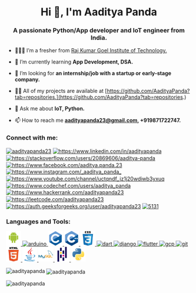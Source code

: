 <h1 align="center">Hi 👋, I'm Aaditya Panda</h1>
<h3 align="center">A passionate Python/App developer and IoT engineer from India.</h3>

- 🧑🏽‍🎓 I’m a fresher from [Raj Kumar Goel Institute of Technology.](https://rkgit.edu.in)

- 🌱 I’m currently learning **App Development, DSA.**

- 🤝 I’m looking for **an internship/job with a startup or early-stage company.**

- 👨‍💻 All of my projects are available at [https://github.com/AadityaPanda?tab=repositories.](https://github.com/AadityaPanda?tab=repositories.)

- 💬 Ask me about **IoT, Python.**

- 📫 How to reach me **aadityapanda23@gmail.com, +919871722747.**

<h3 align="left">Connect with me:</h3>
<p align="left">
<a href="https://twitter.com/aadityapanda23" target="blank"><img align="center" src="https://raw.githubusercontent.com/rahuldkjain/github-profile-readme-generator/master/src/images/icons/Social/twitter.svg" alt="aadityapanda23" height="30" width="40" /></a>
<a href="https://linkedin.com/in/https://www.linkedin.com/in/aadityapanda" target="blank"><img align="center" src="https://raw.githubusercontent.com/rahuldkjain/github-profile-readme-generator/master/src/images/icons/Social/linked-in-alt.svg" alt="https://www.linkedin.com/in/aadityapanda" height="30" width="40" /></a>
<a href="https://stackoverflow.com/users/https://stackoverflow.com/users/20869606/aaditya-panda" target="blank"><img align="center" src="https://raw.githubusercontent.com/rahuldkjain/github-profile-readme-generator/master/src/images/icons/Social/stack-overflow.svg" alt="https://stackoverflow.com/users/20869606/aaditya-panda" height="30" width="40" /></a>
<a href="https://fb.com/https://www.facebook.com/aaditya.panda.23" target="blank"><img align="center" src="https://raw.githubusercontent.com/rahuldkjain/github-profile-readme-generator/master/src/images/icons/Social/facebook.svg" alt="https://www.facebook.com/aaditya.panda.23" height="30" width="40" /></a>
<a href="https://instagram.com/https://www.instagram.com/_aaditya_panda_" target="blank"><img align="center" src="https://raw.githubusercontent.com/rahuldkjain/github-profile-readme-generator/master/src/images/icons/Social/instagram.svg" alt="https://www.instagram.com/_aaditya_panda_" height="30" width="40" /></a>
<a href="https://www.youtube.com/c/https://www.youtube.com/channel/uctqndf_jz1j20wdiwb3yxuq" target="blank"><img align="center" src="https://raw.githubusercontent.com/rahuldkjain/github-profile-readme-generator/master/src/images/icons/Social/youtube.svg" alt="https://www.youtube.com/channel/uctqndf_jz1j20wdiwb3yxuq" height="30" width="40" /></a>
<a href="https://www.codechef.com/users/https://www.codechef.com/users/aaditya_panda" target="blank"><img align="center" src="https://cdn.jsdelivr.net/npm/simple-icons@3.1.0/icons/codechef.svg" alt="https://www.codechef.com/users/aaditya_panda" height="30" width="40" /></a>
<a href="https://www.hackerrank.com/https://www.hackerrank.com/aadityapanda23" target="blank"><img align="center" src="https://raw.githubusercontent.com/rahuldkjain/github-profile-readme-generator/master/src/images/icons/Social/hackerrank.svg" alt="https://www.hackerrank.com/aadityapanda23" height="30" width="40" /></a>
<a href="https://www.leetcode.com/https://leetcode.com/aadityapanda23" target="blank"><img align="center" src="https://raw.githubusercontent.com/rahuldkjain/github-profile-readme-generator/master/src/images/icons/Social/leet-code.svg" alt="https://leetcode.com/aadityapanda23" height="30" width="40" /></a>
<a href="https://auth.geeksforgeeks.org/user/https://auth.geeksforgeeks.org/user/aadityapanda23" target="blank"><img align="center" src="https://raw.githubusercontent.com/rahuldkjain/github-profile-readme-generator/master/src/images/icons/Social/geeks-for-geeks.svg" alt="https://auth.geeksforgeeks.org/user/aadityapanda23" height="30" width="40" /></a>
<a href="https://discord.gg/5131" target="blank"><img align="center" src="https://raw.githubusercontent.com/rahuldkjain/github-profile-readme-generator/master/src/images/icons/Social/discord.svg" alt="5131" height="30" width="40" /></a>
</p>

<h3 align="left">Languages and Tools:</h3>
<p align="left"> <a href="https://developer.android.com" target="_blank" rel="noreferrer"> <img src="https://raw.githubusercontent.com/devicons/devicon/master/icons/android/android-original-wordmark.svg" alt="android" width="40" height="40"/> </a> <a href="https://www.arduino.cc/" target="_blank" rel="noreferrer"> <img src="https://cdn.worldvectorlogo.com/logos/arduino-1.svg" alt="arduino" width="40" height="40"/> </a> <a href="https://www.cprogramming.com/" target="_blank" rel="noreferrer"> <img src="https://raw.githubusercontent.com/devicons/devicon/master/icons/c/c-original.svg" alt="c" width="40" height="40"/> </a> <a href="https://www.w3schools.com/cpp/" target="_blank" rel="noreferrer"> <img src="https://raw.githubusercontent.com/devicons/devicon/master/icons/cplusplus/cplusplus-original.svg" alt="cplusplus" width="40" height="40"/> </a> <a href="https://www.w3schools.com/css/" target="_blank" rel="noreferrer"> <img src="https://raw.githubusercontent.com/devicons/devicon/master/icons/css3/css3-original-wordmark.svg" alt="css3" width="40" height="40"/> </a> <a href="https://dart.dev" target="_blank" rel="noreferrer"> <img src="https://www.vectorlogo.zone/logos/dartlang/dartlang-icon.svg" alt="dart" width="40" height="40"/> </a> <a href="https://www.djangoproject.com/" target="_blank" rel="noreferrer"> <img src="https://cdn.worldvectorlogo.com/logos/django.svg" alt="django" width="40" height="40"/> </a> <a href="https://flutter.dev" target="_blank" rel="noreferrer"> <img src="https://www.vectorlogo.zone/logos/flutterio/flutterio-icon.svg" alt="flutter" width="40" height="40"/> </a> <a href="https://cloud.google.com" target="_blank" rel="noreferrer"> <img src="https://www.vectorlogo.zone/logos/google_cloud/google_cloud-icon.svg" alt="gcp" width="40" height="40"/> </a> <a href="https://git-scm.com/" target="_blank" rel="noreferrer"> <img src="https://www.vectorlogo.zone/logos/git-scm/git-scm-icon.svg" alt="git" width="40" height="40"/> </a> <a href="https://www.w3.org/html/" target="_blank" rel="noreferrer"> <img src="https://raw.githubusercontent.com/devicons/devicon/master/icons/html5/html5-original-wordmark.svg" alt="html5" width="40" height="40"/> </a> <a href="https://www.java.com" target="_blank" rel="noreferrer"> <img src="https://raw.githubusercontent.com/devicons/devicon/master/icons/java/java-original.svg" alt="java" width="40" height="40"/> </a> <a href="https://www.mysql.com/" target="_blank" rel="noreferrer"> <img src="https://raw.githubusercontent.com/devicons/devicon/master/icons/mysql/mysql-original-wordmark.svg" alt="mysql" width="40" height="40"/> </a> <a href="https://pandas.pydata.org/" target="_blank" rel="noreferrer"> <img src="https://raw.githubusercontent.com/devicons/devicon/2ae2a900d2f041da66e950e4d48052658d850630/icons/pandas/pandas-original.svg" alt="pandas" width="40" height="40"/> </a> <a href="https://www.python.org" target="_blank" rel="noreferrer"> <img src="https://raw.githubusercontent.com/devicons/devicon/master/icons/python/python-original.svg" alt="python" width="40" height="40"/> </a> </p>

<p><img align="left" src="https://github-readme-stats.vercel.app/api/top-langs?username=aadityapanda&show_icons=true&locale=en&layout=compact" alt="aadityapanda" /></p>

<p>&nbsp;<img align="center" src="https://github-readme-stats.vercel.app/api?username=aadityapanda&show_icons=true&locale=en" alt="aadityapanda" /></p>

<p><img align="center" src="https://github-readme-streak-stats.herokuapp.com/?user=aadityapanda&" alt="aadityapanda" /></p>
